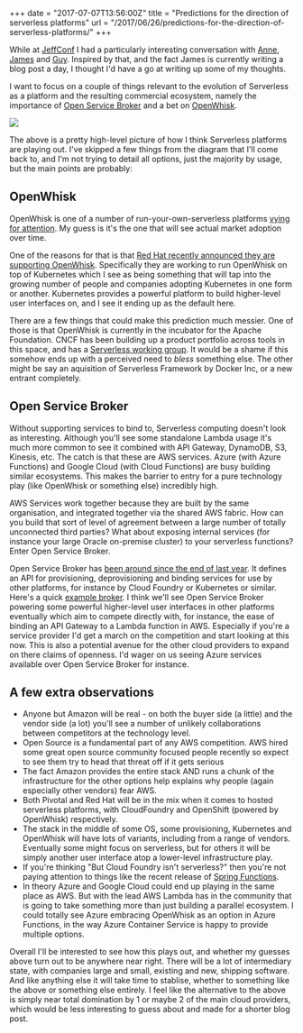 +++
date = "2017-07-07T13:56:00Z"
title = "Predictions for the direction of serverless platforms"
url = "/2017/06/26/predictions-for-the-direction-of-serverless-platforms/"
+++


While at [JeffConf](http://www.jeffconf.com) I had a particularly
interesting conversation with [Anne](https://twitter.com/anne_e_currie),
[James](https://twitter.com/monkchips) and
[Guy](https://twitter.com/guypod). Inspired by that, and
the fact James is currently writing a blog post a day, I thought I'd
have a go at writing up some of my thoughts.

I want to focus on a couple of things relevant to the evolution of
Serverless as a platform and the resulting commercial ecosystem,
namely the importance of [Open Service Broker](https://openservicebrokerapi.org/)
and a bet on [OpenWhisk](https://openwhisk.incubator.apache.org/).

![](/public/predictions.png)

The above is a pretty high-level picture of how I think Serverless
platforms are playing out. I've skipped a few things from the diagram
that I'll come back to, and I'm not trying to detail all options, just
the majority by usage, but the main points are probably:

## OpenWhisk

OpenWhisk is one of a number of run-your-own-serverless platforms [vying
for
attention](http://redmonk.com/fryan/2017/03/02/serverless-redefining-devops/).
My guess is it's the one that will see actual market adoption over time.

One of the reasons for that is that [Red Hat recently announced they are supporting
OpenWhisk](https://developers.redhat.com/blog/2017/06/07/red-hat-and-apache-openwhisk/).
Specifically they are working to run OpenWhisk on top of Kubernetes
which I see as being something that will tap into the growing number of
people and companies adopting Kubernetes in one form or another.
Kubernetes provides a powerful platform to build higher-level user
interfaces on, and I see it ending up as the default here.

There are a few things that could make this prediction much messier. One
of those is that OpenWhisk is currently in the incubator for the Apache
Foundation. CNCF has been building up a product portfolio across tools
in this space, and has a [Serverless working
group](https://github.com/cncf/wg-serverless). It would be a shame if
this somehow ends up with a perceived need to _bless_ something else.
The other might be say an aquisition of Serverless Framework by Docker
Inc, or a new entrant completely.

## Open Service Broker

Without supporting services to bind to, Serverless computing doesn't look as
interesting. Although you'll see some standalone Lambda usage it's much
more common to see it combined with API Gateway, DynamoDB, S3, Kinesis,
etc. The catch is that these are AWS services. Azure (with Azure
Functions) and Google Cloud (with Cloud Functions) are busy building
similar ecosystems. This makes the barrier to entry for a pure
technology play (like OpenWhisk or something else) incredibly high.

AWS Services work together because they are built by the same
organisation, and integrated together via the shared AWS fabric. How can
you build that sort of level of agreement between a large number of
totally unconnected third parties? What about exposing internal services
(for instance your large Oracle on-premise cluster) to your serverless
functions? Enter Open Service Broker.

Open Service Broker has [been around since the end of last
year](https://www.cloudfoundry.org/open-service-broker-api-launches-as-industry-standard/).
It defines an API for provisioning, deprovisioning and binding services
for use by other platforms, for instance by Cloud Foundry or Kubernetes or
similar. Here's a quick [example
broker](https://github.com/cloudfoundry-samples/github-service-broker-ruby).
I think we'll see Open Service Broker powering some powerful
higher-level user interfaces in other platforms eventually which aim to
compete directly with, for instance, the ease of binding an API Gateway
to a Lambda function in AWS. Especially if you're a service provider I'd
get a march on the competition and start looking at this now. This is
also a potential avenue for the other cloud providers to expand on there
claims of openness. I'd wager on us seeing Azure services available over
Open Service Broker for instance.

## A few extra observations

* Anyone but Amazon will be real - on both the buyer side (a little) and
  the vendor side (a lot) you'll see a number of unlikely
  collaborations between competitors at the technology level.
* Open Source is a fundamental part of any AWS competition. AWS hired
  some great open source community focused people recently so expect to
  see them try to head that threat off if it gets serious
* The fact Amazon provides the entire stack AND runs a chunk of the
  infrastructure for the other options help explains why people (again
  especially other vendors) fear AWS.
* Both Pivotal and Red Hat will be in the mix when it comes to hosted
  serverless platforms, with CloudFoundry and OpenShift (powered by
  OpenWhisk) respectively.
* The stack in the middle of some OS, some provisioning, Kubernetes and
  OpenWhisk will have lots of variants, including from a range of
  vendors. Eventually some might focus on serverless, but for others
  it will be simply another user interface atop a lower-level
  infrastructure play.
* If you're thinking "But Cloud Foundry isn't serverless?" then you're
  not paying attention to things like the recent release of [Spring Functions](https://spring.io/blog/2017/07/05/introducing-spring-cloud-function).
* In theory Azure and Google Cloud could end up playing in the same place
  as AWS. But with the lead AWS Lambda has in the community that is going
  to take something more than just building a parallel ecosystem. I could
  totally see Azure embracing OpenWhisk as an option in Azure Functions,
  in the way Azure Container Service is happy to provide multiple
  options.

Overall I'll be interested to see how this plays out, and whether my
guesses above turn out to be anywhere near right. There will be a lot of
intermediary state, with companies large and small, existing and new,
shipping software. And like anything else it will take time to stablise,
whether to something like the above or something else entirely.
I feel like the alternative to the above is simply near total domination
by 1 or maybe 2 of the main cloud providers, which would be less
interesting to guess about and made for a shorter blog post.
